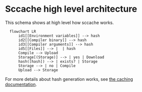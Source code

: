 # Sccache high level architecture

This schema shows at high level how sccache works.


```mermaid
  flowchart LR
      id1[[Environment variables]] --> hash
      id2[[Compiler binary]] --> hash
      id3[[Compiler arguments]] --> hash
      id5[[Files]] --> |  | hash
      Compile --> Upload
      Storage[(Storage)] --> | yes | Download
      hash([hash]) --> | exists? | Storage
      Storage --> | no | Compile
      Upload --> Storage
```


For more details about hash generation works, see [the caching documentation](Caching.md).

